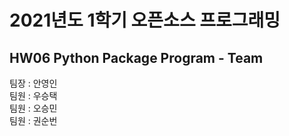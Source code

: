 # 2021년도 1학기 오픈소스 프로그래밍  
## HW06 Python Package Program - Team
팀장 : 안영인  
팀원 : 우승택  
팀원 : 오승민  
팀원 : 권순번  
